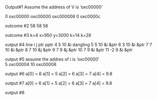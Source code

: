 Output#1
Assume the address of V is ‘oxc00000’  

 0 oxc00000
 oxc00000 oxc000008
 0 oxc0000c

outcome #2
58 58 58

outcome #3
k=4
x=950
y=3000
k=14
k=28

output #4
line   i   j   ptr   pptr
4      5   10  &i    dangling
5      5   10  &i    &ptr
6      3   10  &i    &ptr
7      7   10  &i    &ptr
8      7   10  &j    &ptr
9      7    9  &j    &ptr
10     7    9  &i    &ptr
11    -2    9  &i    &ptr

output #5
assume the addres of i is ‘oxc00000’  
5 oxc00004
10 oxc00008

output #6
a[0] = 6
a[1] = 5
a[2] = 6
a[3] = 7
a[4] = 9.8

output #7
a[0] = 6
a[1] = 5
a[2] = 6
a[3] = 7
a[4] = 9.8

output #8




